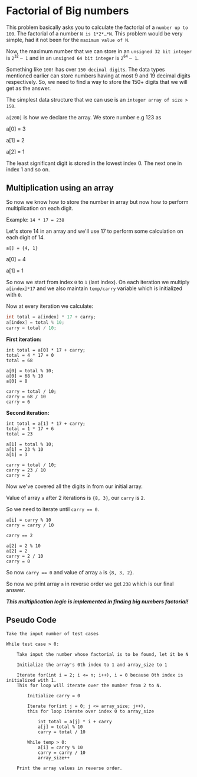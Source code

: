 # Factorial of Big numbers

This problem basically asks you to calculate the factorial of a `number up to 100`. The factorial of a number `N is 1*2*…*N`. This problem would be very simple, had it not been for the `maximum value of N`.

Now, the maximum number that we can store in an `unsigned 32 bit integer` is `2`<sup>`32`</sup> `– 1` and in an `unsigned 64 bit integer` is `2`<sup>`64`</sup> `– 1`.

Something like `100!` has over `150 decimal digits`. The data types mentioned earlier can store numbers having at most 9 and 19 decimal digits respectively. So, we need to find a way to store the 150+ digits that we will get as the answer.

The simplest data structure that we can use is an `integer array of size > 150`.

`a[200]` is how we declare the array.
We store number e.g 123 as

a[0] = 3

a[1] = 2

a[2] = 1

The least significant digit is stored in the lowest index 0. The next one in index 1 and so on.

## Multiplication using an array

So now we know how to store the number in array but now how to perform multiplication on each digit.

Example: `14 * 17 = 238`

Let's store 14 in an array and we'll use 17 to perform some calculation on each digit of 14.

`a[] = {4, 1}`

a[0] = 4

a[1] = 1

So now we start from index `0` to `1` (last index).
On each iteration we multiply `a[index]*17` and we also maintain `temp/carry` variable which is initialized with `0`.

Now at every iteration we calculate: 

```c++
int total = a[index] * 17 + carry;
a[index] = total % 10;
carry = total / 10;
```

**First iteration:**

```
int total = a[0] * 17 + carry;
total = 4 * 17 + 0
total = 68
```

```
a[0] = total % 10;
a[0] = 68 % 10
a[0] = 8
```

```
carry = total / 10;
carry = 68 / 10
carry = 6
```

**Second iteration:**

```
int total = a[1] * 17 + carry;
total = 1 * 17 + 6
total = 23
```

```
a[1] = total % 10;
a[1] = 23 % 10
a[1] = 3
```

```
carry = total / 10;
carry = 23 / 10
carry = 2
```

Now we've covered all the digits in from our initial array.

Value of array `a` after 2 iterations is `{8, 3}`, our `carry` is `2`.

So we need to iterate until `carry == 0`.

```
a[i] = carry % 10
carry = carry / 10
```

`carry == 2`

```
a[2] = 2 % 10
a[2] = 2
carry = 2 / 10
carry = 0
```

So now `carry == 0` and value of array `a` is `{8, 3, 2}`.

So now we print array `a` in reverse order we get `238` which is our final answer.

***This multiplication logic is implemented in finding big numbers factorial!***

## Pseudo Code

```
Take the input number of test cases

While test case > 0:

    Take input the number whose factorial is to be found, let it be N
    
    Initialize the array's 0th index to 1 and array_size to 1
    
    Iterate for(int i = 2; i <= n; i++), i = 0 because 0th index is initialized with 1. 
    This for loop will iterate over the number from 2 to N.

        Initialize carry = 0

        Iterate for(int j = 0; j <= array_size; j++), 
        this for loop iterate over index 0 to array_size
            
            int total = a[j] * i + carry
            a[j] = total % 10
            carry = total / 10

        While temp > 0:
            a[i] = carry % 10
            carry = carry / 10
            array_size++
    
    Print the array values in reverse order. 
```
